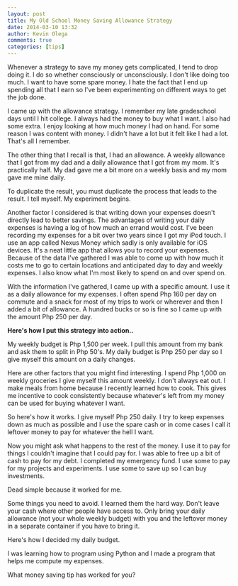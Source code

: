 ```yaml
---
layout: post
title: My Old School Money Saving Allowance Strategy
date: 2014-03-10 13:32
author: Kevin Olega
comments: true
categories: [tips]
---
```

Whenever a strategy to save my money gets complicated, I tend to drop doing it. I do so whether consciously or unconsciously. I don't like doing too much. I want to have some spare money. I hate the fact that I end up spending all that I earn so I've been experimenting on different ways to get the job done.

I came up with the allowance strategy. I remember my late gradeschool days until I hit college. I always had the money to buy what I want. I also had some extra. I enjoy looking at how much money I had on hand. For some reason I was content with money. I didn't have a lot but it felt like I had a lot. That's all I remember.

The other thing that I recall is that, I had an allowance. A weekly allowance that I got from my dad and a daily allowance that I got from my mom. It's practically half. My dad gave me a bit more on a weekly basis and my mom gave me mine daily.

To duplicate the result, you must duplicate the process that leads to the result. I tell myself. My experiment begins.

Another factor I considered is that writing down your expenses doesn't directly lead to better savings. The advantages of writing your daily expenses is having a log of how much an errand would cost. I've been recording my expenses for a bit over two years since I got my iPod touch. I use an app called Nexus Money which sadly is only available for iOS devices. It's a neat little app that allows you to record your expenses. Because of the data I've gathered I was able to come up with how much it costs me to go to certain locations and anticipated day to day and weekly expenses. I also know what I'm most likely to spend on and over spend on.

With the information I've gathered, I came up with a specific amount. I use it as a daily allowance for my expenses. I often spend Php 160 per day on commute and a snack for most of my trips to work or wherever and then I added a bit of allowance. A hundred bucks or so is fine so I came up with the amount Php 250 per day.

<strong>Here's how I put this strategy into action..</strong>

My weekly budget is Php 1,500 per week. I pull this amount from my bank and ask them to split in Php 50's.
My daily budget is Php 250 per day so I give myself this amount on a daily changes.

Here are other factors that you might find interesting.
I spend Php 1,000 on weekly groceries I give myself this amount weekly.
I don't always eat out. I make meals from home because I recently learned how to cook. This gives me incentive to cook consistently because whatever's left from my money can be used for buying whatever I want.

So here's how it works. I give myself Php 250 daily. I try to keep expenses down as much as possible and I use the spare cash or in come cases I call it leftover money to pay for whatever the hell I want.

Now you might ask what happens to the rest of the money. I use it to pay for things I couldn't imagine that I could pay for. I was able to free up a bit of cash to pay for my debt. I completed my emergency fund. I use some to pay for my projects and experiments. I use some to save up so I can buy investments.

Dead simple because it worked for me.

Some things you need to avoid. I learned them the hard way.
Don't leave your cash where other people have access to.
Only bring your daily allowance (not your whole weekly budget) with you and the leftover money in a separate container if you have to bring it.

Here's how I decided my daily budget.
<img alt="" src="http://philippineislandliving.com/wp-content/uploads/2013/12/my-expenses-true-story.png" />

I was learning how to program using Python and I made a program that helps me compute my expenses.

What money saving tip has worked for you?
